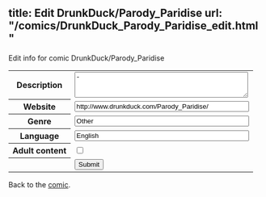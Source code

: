title: Edit DrunkDuck/Parody_Paridise
url: "/comics/DrunkDuck_Parody_Paridise_edit.html"
---
Edit info for comic DrunkDuck/Parody_Paridise

<form name="comic" action="http://gaepostmail.appspot.com/comic/" method="post">
<table class="comicinfo">
<tr>
<th>Description</th><td><textarea name="description" cols="40" rows="3">-</textarea></td>
</tr>
<tr>
<th>Website</th><td><input type="text" name="url" value="http://www.drunkduck.com/Parody_Paridise/" size="40"/></td>
</tr>
<tr>
<th>Genre</th><td><input type="text" name="genre" value="Other" size="40"/></td>
</tr>
<tr>
<th>Language</th><td><input type="text" name="language" value="English" size="40"/></td>
</tr>
<tr>
<th>Adult content</th><td><input type="checkbox" name="adult" value="adult" /></td>
</tr>
<tr>
<th></th><td>
<input type="hidden" name="comic" value="DrunkDuck_Parody_Paridise" />
<input type="submit" name="submit" value="Submit" />
</td>
</tr>
</table>
</form>

Back to the [comic](DrunkDuck_Parody_Paridise.html).
